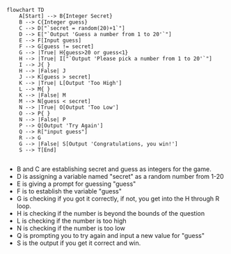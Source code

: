 ```mermaid
flowchart TD
    A[Start] --> B{Integer Secret}
    B --> C{Integer guess}
    C --> D["`secret = random(20)+1`"]
    D --> E["`Output 'Guess a number from 1 to 20'`"]
    E --> F[Input guess]
    F --> G[guess != secret]
    G --> |True| H{guess>20 or guess<1}
    H --> |True| I["`Output 'Please pick a number from 1 to 20'`"]
    I --> J{ }
    H --> |False| J
    J --> K[guess > secret]
    K --> |True| L[Output 'Too High']
    L --> M{ }
    K --> |False| M
    M --> N[guess < secret]
    N --> |True| O[Output 'Too Low']
    O --> P{ }
    N --> |False| P
    P --> Q[Output 'Try Again']
    Q --> R["input guess"]
    R --> G
    G --> |False| S[Output 'Congratulations, you win!']
    S --> T[End]
	
```

- B and C are establishing secret and guess as integers for the game.
- D is assigning a variable named "secret" as a random number from 1-20
- E is giving a prompt for guessing "guess"
- F is to establish the variable "guess"
- G is checking if you got it correctly, if not, you get into the H through R loop.
- H is checking if the number is beyond the bounds of the question
- L is checking if the number is too high
- N is checking if the number is too low
- Q is prompting you to try again and input a new value for "guess"
- S is the output if you get it correct and win.